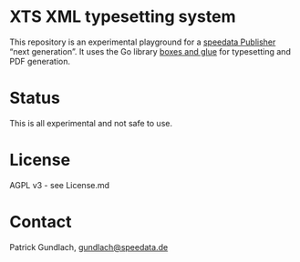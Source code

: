 # XTS XML typesetting system

This repository is an experimental playground for a [speedata Publisher](https://github.com/speedata/publisher/) “next generation”. It uses the Go library [boxes and glue](https://github.com/speedata/boxesandglue) for typesetting and PDF generation.

# Status

This is all experimental and not safe to use.

# License

AGPL v3 - see License.md

# Contact

Patrick Gundlach, <gundlach@speedata.de>
